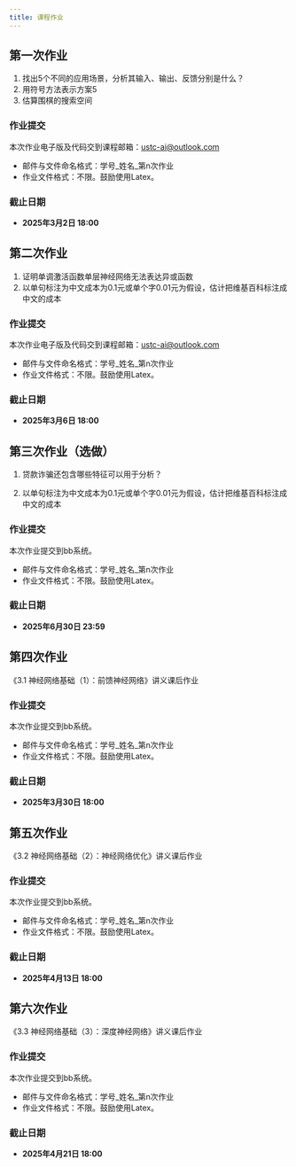 ```yaml
---
title: 课程作业
---
```


## 第一次作业

1.   找出5个不同的应用场景，分析其输入、输出、反馈分别是什么？ 
2.   用符号方法表示方案5
3.   估算围棋的搜索空间

### 作业提交

本次作业电子版及代码交到课程邮箱：ustc-ai@outlook.com

-   邮件与文件命名格式：学号\_姓名\_第n次作业
-   作业文件格式：不限。鼓励使用Latex。

### 截止日期

-   **2025年3月2日 18:00**


## 第二次作业

1.   证明单调激活函数单层神经网络无法表达异或函数
2.   以单句标注为中文成本为0.1元或单个字0.01元为假设，估计把维基百科标注成中文的成本

### 作业提交
本次作业电子版及代码交到课程邮箱：ustc-ai@outlook.com

-   邮件与文件命名格式：学号_姓名_第n次作业
-   作业文件格式：不限。鼓励使用Latex。

### 截止日期

-   **2025年3月6日 18:00**


## 第三次作业（选做）

1.   贷款诈骗还包含哪些特征可以用于分析？

2.   以单句标注为中文成本为0.1元或单个字0.01元为假设，估计把维基百科标注成中文的成本


### 作业提交
本次作业提交到bb系统。

-   邮件与文件命名格式：学号_姓名_第n次作业
-   作业文件格式：不限。鼓励使用Latex。

### 截止日期

-   **2025年6月30日 23:59**

## 第四次作业
《3.1 神经网络基础（1）：前馈神经网络》讲义课后作业

### 作业提交
本次作业提交到bb系统。

-   邮件与文件命名格式：学号_姓名_第n次作业
-   作业文件格式：不限。鼓励使用Latex。

### 截止日期

-   **2025年3月30日 18:00**

## 第五次作业
《3.2 神经网络基础（2）：神经网络优化》讲义课后作业

### 作业提交
本次作业提交到bb系统。

-   邮件与文件命名格式：学号_姓名_第n次作业
-   作业文件格式：不限。鼓励使用Latex。

### 截止日期

-   **2025年4月13日 18:00**

## 第六次作业
《3.3 神经网络基础（3）：深度神经网络》讲义课后作业

### 作业提交
本次作业提交到bb系统。

-   邮件与文件命名格式：学号_姓名_第n次作业
-   作业文件格式：不限。鼓励使用Latex。

### 截止日期
-   **2025年4月21日 18:00**